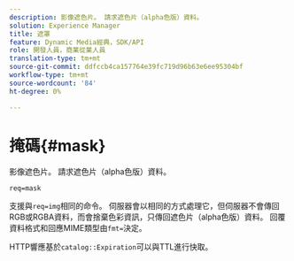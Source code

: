 ```yaml
---
description: 影像遮色片。 請求遮色片（alpha色版）資料。
solution: Experience Manager
title: 遮罩
feature: Dynamic Media經典，SDK/API
role: 開發人員，商業從業人員
translation-type: tm+mt
source-git-commit: ddfccb4ca157764e39fc719d96b63e6ee95304bf
workflow-type: tm+mt
source-wordcount: '84'
ht-degree: 0%

---
```



# 掩碼{#mask}

影像遮色片。 請求遮色片（alpha色版）資料。

`req=mask`

支援與`req=img`相同的命令。 伺服器會以相同的方式處理它，但伺服器不會傳回RGB或RGBA資料，而會捨棄色彩資訊，只傳回遮色片（alpha色版）資料。 回覆資料格式和回應MIME類型由`fmt=`決定。

HTTP響應基於`catalog::Expiration`可以與TTL進行快取。
